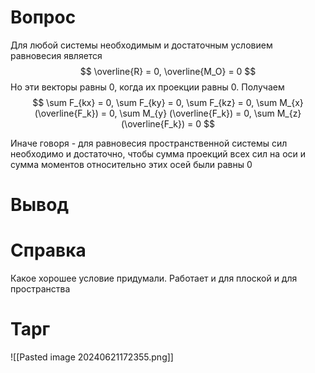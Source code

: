 # Вопрос
Для любой системы необходимым и достаточным условием равновесия является
$$
\overline{R} = 0, \overline{M_O} = 0
$$
Но эти векторы равны 0, когда их проекции равны 0. Получаем 
$$
\sum F_{kx} = 0, \sum F_{ky} = 0, \sum F_{kz} = 0, \sum M_{x} (\overline{F_k}) = 0, \sum M_{y} (\overline{F_k}) = 0, \sum M_{z} (\overline{F_k}) = 0 
$$

Иначе говоря - для равновесия пространственной системы сил необходимо и достаточно, чтобы
	сумма проекций всех сил на оси  и
	сумма моментов относительно этих осей были равны 0 

# Вывод


# Справка
Какое хорошее условие придумали. Работает и для плоской и для пространства 

# Тарг
![[Pasted image 20240621172355.png]]
